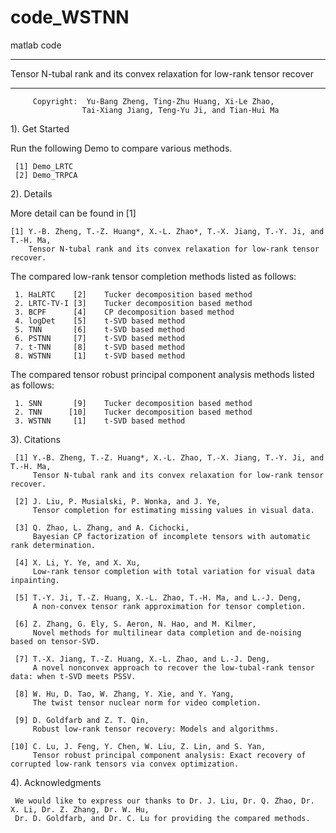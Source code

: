 # code_WSTNN
matlab code
******************************************************************************
  Tensor N-tubal rank and its convex relaxation for low-rank tensor recover
******************************************************************************

         Copyright:  Yu-Bang Zheng, Ting-Zhu Huang, Xi-Le Zhao,
                    Tai-Xiang Jiang, Teng-Yu Ji, and Tian-Hui Ma

 1). Get Started

 Run the following Demo to compare various methods.

     [1] Demo_LRTC
     [2] Demo_TRPCA
  

 2). Details

 More detail can be found in [1]

    [1] Y.-B. Zheng, T.-Z. Huang*, X.-L. Zhao*, T.-X. Jiang, T.-Y. Ji, and T.-H. Ma,
        Tensor N-tubal rank and its convex relaxation for low-rank tensor recover.


 The compared low-rank tensor completion methods listed as follows:

     1. HaLRTC    [2]    Tucker decomposition based method
     2. LRTC-TV-I [3]    Tucker decomposition based method
     3. BCPF      [4]    CP decomposition based method     
     4. logDet    [5]    t-SVD based method
     5. TNN       [6]    t-SVD based method
     6. PSTNN     [7]    t-SVD based method
     7. t-TNN     [8]    t-SVD based method
     8. WSTNN     [1]    t-SVD based method


 The compared tensor robust principal component analysis methods listed as follows:

     1. SNN       [9]    Tucker decomposition based method
     2. TNN      [10]    Tucker decomposition based method
     3. WSTNN     [1]    t-SVD based method 


 3). Citations

     [1] Y.-B. Zheng, T.-Z. Huang*, X.-L. Zhao, T.-X. Jiang, T.-Y. Ji, and T.-H. Ma,
         Tensor N-tubal rank and its convex relaxation for low-rank tensor recover.

     [2] J. Liu, P. Musialski, P. Wonka, and J. Ye,
         Tensor completion for estimating missing values in visual data.

     [3] Q. Zhao, L. Zhang, and A. Cichocki,
         Bayesian CP factorization of incomplete tensors with automatic rank determination.

     [4] X. Li, Y. Ye, and X. Xu,
         Low-rank tensor completion with total variation for visual data inpainting.

     [5] T.-Y. Ji, T.-Z. Huang, X.-L. Zhao, T.-H. Ma, and L.-J. Deng,
         A non-convex tensor rank approximation for tensor completion.

     [6] Z. Zhang, G. Ely, S. Aeron, N. Hao, and M. Kilmer,
         Novel methods for multilinear data completion and de-noising based on tensor-SVD.

     [7] T.-X. Jiang, T.-Z. Huang, X.-L. Zhao, and L.-J. Deng,
         A novel nonconvex approach to recover the low-tubal-rank tensor data: when t-SVD meets PSSV.

     [8] W. Hu, D. Tao, W. Zhang, Y. Xie, and Y. Yang,
         The twist tensor nuclear norm for video completion.

     [9] D. Goldfarb and Z. T. Qin,
         Robust low-rank tensor recovery: Models and algorithms.
        
    [10] C. Lu, J. Feng, Y. Chen, W. Liu, Z. Lin, and S. Yan,
         Tensor robust principal component analysis: Exact recovery of corrupted low-rank tensors via convex optimization.

  4). Acknowledgments

     We would like to express our thanks to Dr. J. Liu, Dr. Q. Zhao, Dr. X. Li, Dr. Z. Zhang, Dr. W. Hu, 
     Dr. D. Goldfarb, and Dr. C. Lu for providing the compared methods.
